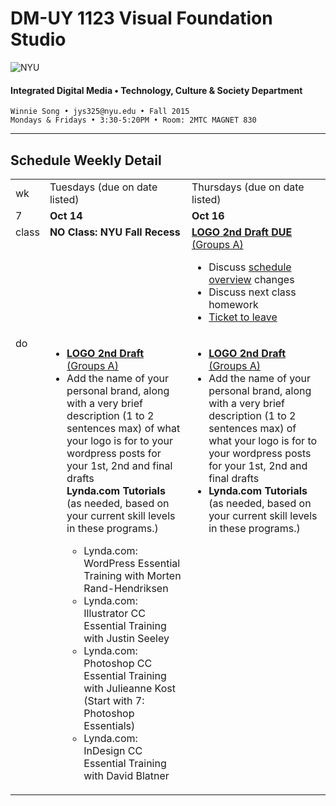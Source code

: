 # DM-UY 1123 Visual Foundation Studio

![NYU](http://ws2.polishedsolid.com/de/nyu_soe_logo.png)
#### Integrated Digital Media • Technology, Culture &amp; Society Department

    Winnie Song • jys325@nyu.edu • Fall 2015 
    Mondays & Fridays • 3:30-5:20PM • Room: 2MTC MAGNET 830

---

## Schedule Weekly Detail

<table>
<tr>
<td>wk</td>
<td>Tuesdays (due on date listed)</td>
<td>Thursdays (due on date listed)</td>
</tr>
<!-- dates -->
<tr>
  <td valign="top">7</td>
  <td valign="top"><strong>Oct 14</strong></td>
  <td valign="top"><strong>Oct 16</strong></td>
</tr>
<!-- class -->
<tr>
  <td valign="top" width="4%">class</td>
  <td valign="top" width="48%"><strong>NO Class: NYU Fall Recess</strong></td>
  <td valign="top" width="48%"><strong><a href="../projects/dm1123_vfs_projects_logo.md">LOGO 2nd Draft DUE</a></strong> <a href="../projects/dm1123_vfs_groups.md" target="_blank">(Groups A)</a>
  <ul>
  <li>Discuss <a href="../dm1123_schedule_overview.md">schedule overview</a> changes</li>
   <li>Discuss next class homework</li>
    <li><a href="../projects/dm1123_vfs_tickets_to_leave.md">Ticket to leave</a></li>
  </ul>

  </td>
 
</tr>


<!-- do -->
<tr>
  <td valign="top">do</td>
  <td valign="top">
  <ul>
 <li><strong><a href="../projects/dm1123_vfs_projects_logo.md">LOGO 2nd Draft</a></strong> <a href="../projects/dm1123_vfs_groups.md" target="_blank">(Groups A)</a></li>
 <li>Add the name of your personal brand, along with a very brief description (1 to 2 sentences max) of what your logo is for to your wordpress posts for your 1st, 2nd and final drafts</li>
  <strong>Lynda.com Tutorials</strong> (as needed, based on your current skill levels in these programs.)
  <ul>
  <li>Lynda.com: WordPress Essential Training with Morten Rand-Hendriksen</li>
  <li>Lynda.com: Illustrator CC Essential Training with Justin Seeley</li>
  <li>Lynda.com: Photoshop CC Essential Training with Julieanne Kost (Start with 7: Photoshop Essentials)</li>
  <li>Lynda.com: InDesign CC Essential Training with David Blatner</li>
  </ul></td>
  <td valign="top">
  <ul>
   <li><strong><a href="../projects/dm1123_vfs_projects_logo.md">LOGO 2nd Draft</a></strong> <a href="../projects/dm1123_vfs_groups.md" target="_blank">(Groups A)</a></li>
   <li>Add the name of your personal brand, along with a very brief description (1 to 2 sentences max) of what your logo is for to your wordpress posts for your 1st, 2nd and final drafts</li>
  <li><strong>Lynda.com Tutorials</strong> (as needed, based on your current skill levels in these programs.)
  </ul></td>
</tr>
</table>









